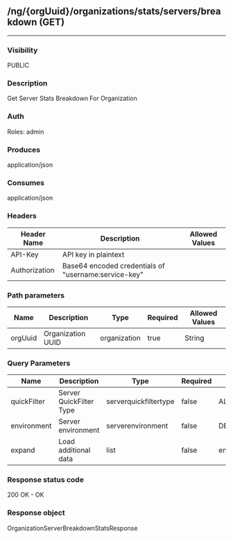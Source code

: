 ## /ng/{orgUuid}/organizations/stats/servers/breakdown (GET)
---
### Visibility
PUBLIC
### Description
Get Server Stats Breakdown For Organization
### Auth
Roles: admin
### Produces
application/json
### Consumes
application/json
### Headers
| Header Name | Description | Allowed Values |
| ----------- | ----------- | ----------- |
| API-Key | API key in plaintext |  |
| Authorization | Base64 encoded credentials of &quot;username:service-key&quot; |  |
### Path parameters
| Name | Description | Type | Required | Allowed Values |
| ----------- | ----------- | ----------- | ----------- | ----------- |
| orgUuid | Organization UUID | organization | true | String |
### Query Parameters
| Name | Description | Type | Required | Allowed Values |
| ----------- | ----------- | ----------- | ----------- | ----------- |
| quickFilter | Server QuickFilter Type | serverquickfiltertype | false | ALL,PROTECTED,UNPROTECTED,ONLINE,OFFLINE,OUT_OF_DATE |
| environment | Server environment | serverenvironment | false | DEVELOPMENT,QA,PRODUCTION |
| expand | Load additional data | list | false | environments,containers,skip_links |
### Response status code
200 OK - OK
### Response object
OrganizationServerBreakdownStatsResponse
